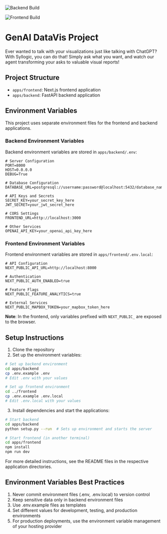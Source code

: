 ![Backend Build](https://github.com/syllogic-ai/genai-datavis/actions/workflows/backend-build.yml/badge.svg)

![Frontend Build](https://github.com/syllogic-ai/genai-datavis/actions/workflows/frontend-build.yml/badge.svg)

# GenAI DataVis Project

Ever wanted to talk with your visualizations just like talking with ChatGPT? With Syllogic, you can do that! Simply ask what you want, and watch our agent transforming your asks to valuable visual reports!

## Project Structure

- `apps/frontend`: Next.js frontend application
- `apps/backend`: FastAPI backend application

## Environment Variables

This project uses separate environment files for the frontend and backend applications.

### Backend Environment Variables

Backend environment variables are stored in `apps/backend/.env`:

```
# Server Configuration
PORT=8000
HOST=0.0.0.0
DEBUG=True

# Database Configuration
DATABASE_URL=postgresql://username:password@localhost:5432/database_name

# API Keys and Secrets 
SECRET_KEY=your_secret_key_here
JWT_SECRET=your_jwt_secret_here

# CORS Settings
FRONTEND_URL=http://localhost:3000

# Other Services
OPENAI_API_KEY=your_openai_api_key_here
```

### Frontend Environment Variables

Frontend environment variables are stored in `apps/frontend/.env.local`:

```
# API Configuration
NEXT_PUBLIC_API_URL=http://localhost:8000

# Authentication
NEXT_PUBLIC_AUTH_ENABLED=true

# Feature Flags
NEXT_PUBLIC_FEATURE_ANALYTICS=true

# External Services
NEXT_PUBLIC_MAPBOX_TOKEN=your_mapbox_token_here
```

**Note**: In the frontend, only variables prefixed with `NEXT_PUBLIC_` are exposed to the browser.

## Setup Instructions

1. Clone the repository
2. Set up the environment variables:

```bash
# Set up backend environment
cd apps/backend
cp .env.example .env
# Edit .env with your values

# Set up frontend environment
cd ../frontend
cp .env.example .env.local
# Edit .env.local with your values
```

3. Install dependencies and start the applications:

```bash
# Start backend
cd apps/backend
python setup.py --run  # Sets up environment and starts the server

# Start frontend (in another terminal)
cd apps/frontend
npm install
npm run dev
```

For more detailed instructions, see the README files in the respective application directories.

## Environment Variables Best Practices

1. Never commit environment files (.env, .env.local) to version control
2. Keep sensitive data only in backend environment files
3. Use .env.example files as templates
4. Set different values for development, testing, and production environments
5. For production deployments, use the environment variable management of your hosting provider 